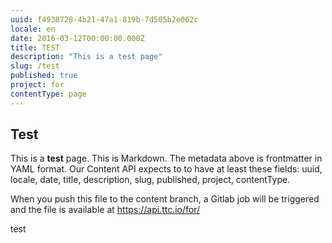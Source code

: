 ```yaml
---
uuid: f4938728-4b21-47a1-819b-7d505b2e062c
locale: en
date: 2016-03-12T00:00:00.000Z
title: TEST
description: "This is a test page"
slug: /test
published: true
project: for
contentType: page
---
```


## Test

This is a **test** page. This is Markdown. The metadata above is frontmatter in YAML format. Our Content API expects to to have at least these fields: uuid, locale, date, title, description, slug, published, project, contentType.

When you push this file to the content branch, a Gitlab job will be triggered and the file is available at https://api.ttc.io/for/

test


